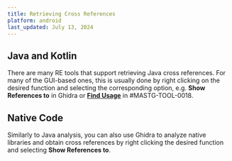 ```yaml
---
title: Retrieving Cross References
platform: android
last_updated: July 13, 2024
---
```


## Java and Kotlin

There are many RE tools that support retrieving Java cross references. For many of the GUI-based ones, this is usually done by right clicking on the desired function and selecting the corresponding option, e.g. **Show References to** in Ghidra or [**Find Usage**](https://github.com/skylot/jadx/wiki/jadx-gui-features-overview#find-usage "jadx - find-usage") in #MASTG-TOOL-0018.

## Native Code

Similarly to Java analysis, you can also use Ghidra to analyze native libraries and obtain cross references by right clicking the desired function and selecting **Show References to**.
